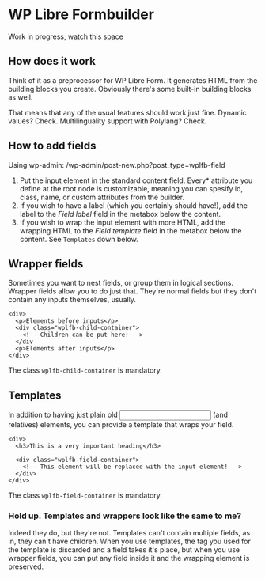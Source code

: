 # WP Libre Formbuilder

Work in progress, watch this space

## How does it work
Think of it as a preprocessor for WP Libre Form. It generates HTML from the building blocks you create. Obviously there's some built-in building blocks as well.

That means that any of the usual features should work just fine. Dynamic values? Check. Multilinguality support with Polylang? Check.

## How to add fields
Using wp-admin: /wp-admin/post-new.php?post_type=wplfb-field

1. Put the input element in the standard content field. Every\* attribute you define at the root node is customizable, meaning you can spesify id, class, name, or custom attributes from the builder.
2. If you wish to have a label (which you certainly should have!), add the label to the *Field label* field in the metabox below the content.
3. If you wish to wrap the input element with more HTML, add the wrapping HTML to the *Field template*  field in the metabox below the content. See `Templates` down below.

## Wrapper fields
Sometimes you want to nest fields, or group them in logical sections. Wrapper fields allow you to do just that. They're normal fields but they don't contain any inputs themselves, usually.

```
<div>
  <p>Elements before inputs</p>
  <div class="wplfb-child-container">
    <!-- Children can be put here! -->
  </div
  <p>Elements after inputs</p>
</div>
```

The class `wplfb-child-container` is mandatory.

## Templates
In addition to having just plain old <input> (and relatives) elements, you can provide a template that wraps your field.

```
<div>
  <h3>This is a very important heading</h3>

  <div class="wplfb-field-container">
    <!-- This element will be replaced with the input element! -->
  </div>
</div>
```

The class `wplfb-field-container` is mandatory.

### Hold up. Templates and wrappers look like the same to me?
Indeed they do, but they're not. Templates can't contain multiple fields, as in, they can't have children. When you use templates, the tag you used for the template is discarded and a field takes it's place, but when you use wrapper fields, you can put any field inside it and the wrapping element is preserved.
